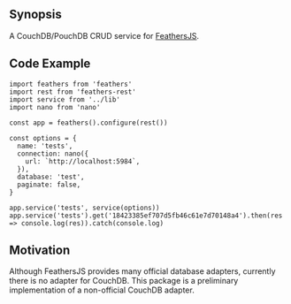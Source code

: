 ## Synopsis

A CouchDB/PouchDB CRUD service for [FeathersJS](https://github.com/feathersjs/feathers).

## Code Example

```
import feathers from 'feathers'
import rest from 'feathers-rest'
import service from '../lib'
import nano from 'nano'

const app = feathers().configure(rest())

const options = {
  name: 'tests',
  connection: nano({
    url: `http://localhost:5984`,
  }),
  database: 'test',
  paginate: false,
}

app.service('tests', service(options))
app.service('tests').get('18423385ef707d5fb46c61e7d70148a4').then(res => console.log(res)).catch(console.log)
```

## Motivation

Although FeathersJS provides many official database adapters, currently there is no adapter for CouchDB. This package is a preliminary implementation of a non-official CouchDB adapter.

